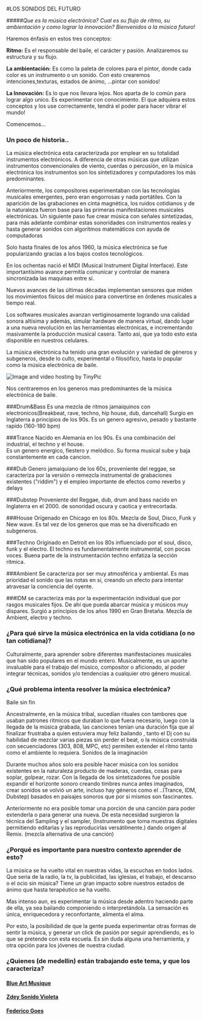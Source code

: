 #LOS SONIDOS DEL FUTURO

#####*Que es la música electrónica? Cual es su flujo de ritmo, su ambientación y como lograr la innovación? Bienvenidos a la música futuro!*


Haremos  énfasis en estos tres conceptos: 

**Ritmo:**
Es el responsable del baile, el carácter y pasión.
Analizaremos su estructura y su flujo.

**La ambientación:** Es como la paleta de colores para el pintor, donde cada color es un instrumento o un sonido. Con esto crearemos intenciones,texturas, estados de ánimo, ...pintar con sonidos!

**La Innovación:** Es lo que nos llevara lejos. Nos aparta de lo común para lograr algo unico. Es experimentar con conocimiento.
El que adquiera estos conceptos y los use correctamente, tendrá el poder para hacer vibrar el mundo!

Comencemos...




### Un poco de historia..
 
La música electrónica esta caracterizada por emplear en su totalidad instrumentos electrónicos. A diferencia de otras músicas que utilizan instrumentos convencionales de viento, cuerdas o percusión,
en la música electrónica los instrumentos son los sintetizadores y computadores los más predominantes.



Anteriormente, los compositores experimentaban con las tecnologías musicales  emergentes, pero eran engorrosas y nada portátiles.
Con la aparición de las  grabaciones en cinta magnética, los ruidos cotidianos y de la naturaleza  fueron base para las primeras manifestaciones musicales electrónicas.
Un siguiente paso fue crear música con señales sintetizadas, para más adelante combinar estas sonoridades con instrumentos reales y hasta generar sonidos con algoritmos matemáticos  con ayuda de computadoras



Solo hasta finales de los años 1960, la música electrónica se fue popularizando gracias a los bajos costos tecnológicos.


En los ochentas nació el MIDI (Musical Instrument Digital Interface). Este importantísimo avance permitía comunicar y controlar de manera sincronizada las maquinas entre sí.

Nuevos avances de las últimas décadas implementan sensores que miden los movimientos físicos del músico para convertirse en órdenes musicales a tiempo real.

Los softwares musicales avanzan vertiginosamente logrando una calidad sonora altísima y además, simular hardware de manera virtual, dando lugar a una nueva revolución en las herramientas electrónicas, e incrementando masivamente la producción musical casera. Tanto así, que ya todo esto esta disponible en nuestros celulares.



La música electrónica ha tenido una gran evolución y variedad de géneros y subgeneros, desde lo culto, experimental o filosófico, hasta lo popular como la música electrónica de baile.

<img src="http://i57.tinypic.com/2qwzmkp.jpg" border="0" alt="Image and video hosting by TinyPic"></a>


Nos centraremos en los generos mas predominantes de la música electrónica de baile.

###Drum&Bass
Es una mezcla de ritmos jamaiquinos con electronicos(Breakbeat, rave, techno, hip house, dub, dancehall)
Surgio en Inglaterra a principios de los 90s. Es un genero agresivo, pesado y bastante rapido (160-180 bpm)



###Trance
Nacido en Alemania en los 90s. Es una combinación del industrial, el techno y el house.  
Es un genero energico, fiestero y melódico. Su forma musical sube y baja constantemente en cada cancion. 

###Dub
Genero jamaiquiano de los 60s, proveniente del reggae, se caracteriza por la versión o remezcla instrumental de grabaciones existentes ("riddim") y el empleo importante de efectos como reverbs y delays

###Dubstep
Proveniente del Reggae, dub, drum and bass nacido en Inglaterra en el 2000. 
de sonoridad oscura y caotica y entrecortada.

###House
Orígenado en Chicago en los 80s. Mezcla de	Soul, Disco, Funk y New wave.
Es tal vez de los generos que mas se ha diversificado en subgeneros.

###Techno
Oríginado en	Detroit en los 80s influenciado por el soul, disco, funk y el electro.
El techno es fundamentalmente instrumental, con pocas voces. Buena parte de la instrumentación techno enfatiza la sección rítmica.

###Ambient
Se caracteriza por ser muy atmosférica y ambiental. Es mas prioridad el sonido que las notas en si,
creando un efecto para intentar atravesar la conciencia del oyente.


###IDM
se caracteriza más por la experimentación individual que por rasgos musicales fijos. De ahí que pueda abarcar música y músicos muy dispares.
Surgió a principios de los años 1990 en Gran Bretaña. Mezcla de	Ambient, electro y techno.


### ¿Para qué sirve la música electrónica en la vida cotidiana (o no tan cotidiana)?

Culturalmente, para aprender sobre diferentes manifestaciones musicales que han sido populares en el mundo entero.
Musicalmente, es un aporte invaluable para el trabajo del músico, compositor o aficionado, al poder integrar técnicas, sonidos y/o tendencias a cualquier otro género musical.

### ¿Qué problema intenta resolver la música electrónica?


Baile sin fin

Ancestralmente, en la música tribal, sucedían rituales con tambores que usaban patrones rítmicos que duraban lo que fuera necesario, luego con la llegada de la música grabada, las canciones tenían una duración fija que al finalizar frustraba a quien estuviera muy feliz bailando , tanto el Dj con su habilidad de mezclar varias piezas sin perder el beat, o la música construida con secuenciadores (303, 808, MPC, etc) permiten extender el ritmo tanto como el ambiente lo requiera.
Sonidos de la imaginación

Durante muchos años solo era posible hacer música con los sonidos existentes en la naturaleza producto de maderas, cuerdas, cosas para soplar, golpear, rozar.
Con la llegada de los sintetizadores fue posible expandir el horizonte sonoro creando timbres nunca antes imaginados, crear sonidos se volvió un arte, incluso hay géneros como el ..(Trance, IDM, Dubstep) basados en paisajes sonoros que por si mismos son fascinantes.


Anteriormente no era posible tomar una porción de una canción para poder extenderla o para generar una nueva.
De esta necesidad surgieron la técnica del Sampling y el sampler, (Instrumento que toma muestras digitales permitiendo editarlas y las reproducirlas versátilmente.) dando origen al Remix. (mezcla alternativa de una canción)



### ¿Porqué es importante para nuestro contexto aprender de esto?

La música se ha vuelto vital en nuestras vidas, la escuchas en todos lados. 
Que seria de la radio, la tv, la publicidad, las iglesias, el trabajo, el descanso o el ocio sin música?
Tiene un gran impacto sobre nuestros estados de ánimo que hasta terapéutico se ha vuelto.

Mas intenso aun, es experimentar la música desde adentro haciendo parte de ella, ya sea bailando componiendo o interpretándola. 
La sensación es única, enriquecedora y reconfortante, alimenta el alma.

Por esto, la posibilidad de que la gente pueda experimentar otras formas de sentir la música, y generar un click de pasión por seguir aprendiendo, es lo que se pretende con esta escuela. 
Es sin duda alguna una herramienta, y otra opción para los jóvenes de nuestra ciudad.




### ¿Quienes (de medellin) están trabajando este tema, y que los caracteriza?


#### [Blue Art Musique](https://www.facebook.com/blueartmusique?fref=ts)

#### [Zdey Sonido Violeta](https://www.facebook.com/ZDEYSONIDOVIOLETA?fref=ts)

#### [Federico Goes](https://www.facebook.com/federico.goes.3?fref=ts)

